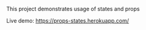This project demonstrates usage of states and props

Live demo: https://props-states.herokuapp.com/
